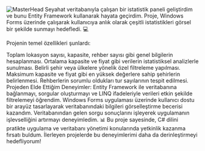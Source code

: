 ![MasterHead](https://drive.google.com/file/d/1pMoqul379_sYZ8IGkvSxlDqv12LMb642/view?usp=drive_link)
Seyahat veritabanıyla çalışan bir istatistik paneli geliştirdim ve bunu Entity Framework kullanarak hayata geçirdim. Proje, Windows Forms üzerinde çalışarak kullanıcıya anlık olarak çeşitli istatistikleri görsel bir şekilde sunmayı hedefledi. 💻

Projenin temel özellikleri şunlardı:

Toplam lokasyon sayısı, kapasite, rehber sayısı gibi genel bilgilerin hesaplanması.
Ortalama kapasite ve fiyat gibi verilerin istatistiksel analizlerle sunulması.
Belirli şehir veya ülkelere yönelik özel filtreleme yapılması.
Maksimum kapasite ve fiyat gibi en yüksek değerlere sahip şehirlerin belirlenmesi.
Rehberlerin sorumlu oldukları tur sayılarının tespit edilmesi.
Projeden Elde Ettiğim Deneyimler:
Entity Framework ile veritabanına bağlanmayı, sorgular oluşturmayı ve LINQ ifadeleriyle verileri etkin şekilde filtrelemeyi öğrendim.
Windows Forms uygulaması üzerinde kullanıcı dostu bir arayüz tasarlayarak veritabanındaki bilgileri görselleştirme becerisi kazandım.
Veritabanından gelen sorgu sonuçlarını işleyerek uygulamanın işlevselliğini artırmayı deneyimledim. 📊
Bu proje sayesinde, C# dilini pratikte uygulama ve veritabanı yönetimi konularında yetkinlik kazanma fırsatı buldum. İlerleyen projelerde bu deneyimlerimi daha da derinleştirmeyi hedefliyorum!
